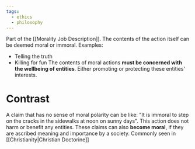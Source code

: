 ```yaml
---
tags:
  - ethics
  - philosophy
---
```

Part of the [[Morality Job Description]].
The contents of the action itself can be deemed moral or immoral. 
Examples:
- Telling the truth
- Killing for fun
The contents of moral actions **must be concerned with the wellbeing of entities**.
Either promoting or protecting these entities' interests.
# Contrast
A claim that has no sense of moral polarity can be like:
"It is immoral to step on the cracks in the sidewalks at noon on sunny days".
This action does not harm or benefit any entities.
These claims can also **become moral**, if they are ascribed meaning and importance by a society. Commonly seen in [[Christianity|Christian Doctorine]]